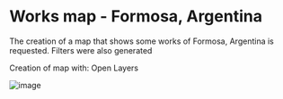 <h1>Works map - Formosa, Argentina</h1>
<span>The creation of a map that shows some works of Formosa, Argentina is requested.
Filters were also generated</span>
<p>Creation of map with: Open Layers</p>


![image](https://github.com/lourdDuarte/Obras/assets/66228399/98a06e30-c6dc-41c1-a08f-255cbe4dfc40)
